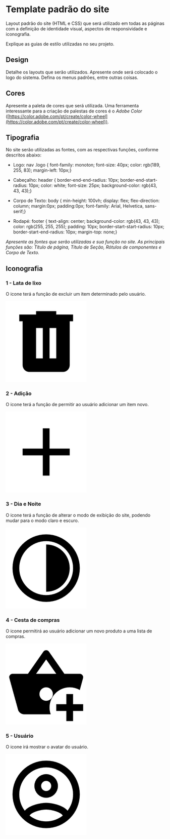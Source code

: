 # Template padrão do site

Layout padrão do site (HTML e CSS) que será utilizado em todas as páginas com a definição de identidade visual, aspectos de responsividade e iconografia.

Explique as guias de estilo utilizadas no seu projeto.

## Design

Detalhe os layouts que serão utilizados. Apresente onde será colocado o logo do sistema. Defina os menus padrões, entre outras coisas.


## Cores

Apresente a paleta de cores que será utilizada. Uma ferramenta interessante para a criação de palestas de cores é o *Adobe Color* ([https://color.adobe.com/pt/create/color-wheel](https://color.adobe.com/pt/create/color-wheel)).


## Tipografia

No site serão utilizadas as fontes, com as respectivas funções, conforme descritos abaixo:

- Logo:
nav .logo {
  font-family: monoton;
  font-size: 40px;
  color: rgb(189, 255, 83);
  margin-left: 10px;}

- Cabeçalho:
header {
  border-end-end-radius: 10px;
  border-end-start-radius: 10px;
  color: white;
  font-size: 25px;
  background-color: rgb(43, 43, 43);}

- Corpo de Texto:
body {
  min-height: 100vh;
  display: flex;
  flex-direction: column;
  margin:0px;
  padding:0px;
  font-family: Arial, Helvetica, sans-serif;}

- Rodapé:
footer {
  text-align: center;
  background-color: rgb(43, 43, 43);
  color: rgb(255, 255, 255);
  padding: 10px;
  border-start-start-radius: 10px;
  border-start-end-radius: 10px;
  margin-top: none;}

*Apresente as fontes que serão utilizadas e sua função no site. As principais funções são: Título de página, Título de Seção, Rótulos de componentes e Corpo de Texto.*


## Iconografia

### 1 - Lata de lixo

O icone terá a função de excluir um item determinado pelo usuário.

![Exemplo de Iconografia](https://raw.githubusercontent.com/ICEI-PUC-Minas-PMV-SI/pmv-si-2023-1-e1-proj-web-t1-compras-do-mes/main/docs/img/Icons/trash-can.png)


### 2 - Adição

O icone terá a função de permitir ao usuário adicionar um item novo.

![Exemplo de Iconografia](https://raw.githubusercontent.com/ICEI-PUC-Minas-PMV-SI/pmv-si-2023-1-e1-proj-web-t1-compras-do-mes/main/docs/img/Icons/plus.png)


### 3 - Dia e Noite

O icone terá a função de alterar o modo de exibição do site, podendo mudar para o modo claro e escuro.

![Exemplo de Iconografia](https://raw.githubusercontent.com/ICEI-PUC-Minas-PMV-SI/pmv-si-2023-1-e1-proj-web-t1-compras-do-mes/main/docs/img/Icons/circle-slice-4.png)


### 4 - Cesta de compras

O icone permitirá ao usuário adicionar um novo produto a uma lista de compras.

![Exemplo de Iconografia](https://raw.githubusercontent.com/ICEI-PUC-Minas-PMV-SI/pmv-si-2023-1-e1-proj-web-t1-compras-do-mes/main/docs/img/Icons/basket-plus.png)


### 5 - Usuário

O icone irá mostrar o avatar do usuário.

![Exemplo de Iconografia](https://raw.githubusercontent.com/ICEI-PUC-Minas-PMV-SI/pmv-si-2023-1-e1-proj-web-t1-compras-do-mes/main/docs/img/Icons/account-circle-outline.png)

